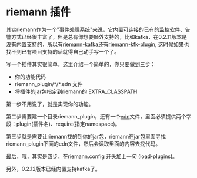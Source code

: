 # riemann 插件

其实riemann作为一个"事件处理系统"来说，它内置可连接的已有的监控软件、告警方式已经很丰富了，但是总有你想要额外支持的，比如kafka，在0.2.11版本是没有内置支持的，所以有[riemann-kafka](https://github.com/pyr/riemann-kafka)还有[riemann-kfk-plugin](https://github.com/yaiba/riemann-kfk-plugin), 这时候如果也找不到已有项目支持的话就得自己动手写一个了。

写一个插件其实很简单，这里介绍一个简单的，你只要做到三步：

* 你的功能代码
* riemann_plugin/\*/\*.edn 文件
* 将插件的jar包指定到riemann的 EXTRA_CLASSPATH

第一步不用说了，就是实现你的功能。

第二步需要建一个目录riemann_plugin，还有一个[edn](https://github.com/edn-format/edn)文件，里面必须提供两个字段：plugin(插件名)、require(指定namespace)。

第三步就是需要让riemann找的到你的jar包，riemann在jar包里面寻找riemann_plugin下面的edn文件，然后会读取里面的内容去找代码。

最后，哦，其实是四步，在riemann.config 开头加上一句 (load-plugins)。

另外，0.2.12版本已经内置支持kafka了。
